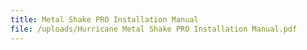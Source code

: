 ```yaml
---
title: Metal Shake PRO Installation Manual
file: /uploads/Hurricane Metal Shake PRO Installation Manual.pdf
---
```


